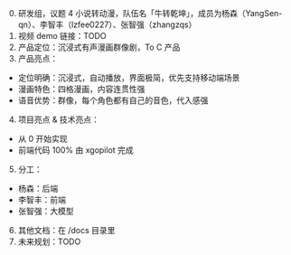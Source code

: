 0. 研发组，议题 4 小说转动漫，队伍名「牛转乾坤」，成员为杨森（YangSen-qn）、李智丰（lzfee0227）、张智强（zhangzqs）
1. 视频 demo 链接：TODO
2. 产品定位：沉浸式有声漫画群像剧，To C 产品
3. 产品亮点：
  - 定位明确：沉浸式，自动播放，界面极简，优先支持移动端场景
  - 漫画特色：四格漫画，内容连贯性强
  - 语音优势：群像，每个角色都有自己的音色，代入感强
4. 项目亮点 & 技术亮点：
  - 从 0 开始实现
  - 前端代码 100% 由 xgopilot 完成
5. 分工：
  - 杨森：后端
  - 李智丰：前端
  - 张智强：大模型
6. 其他文档：在 /docs 目录里
7. 未来规划：TODO
